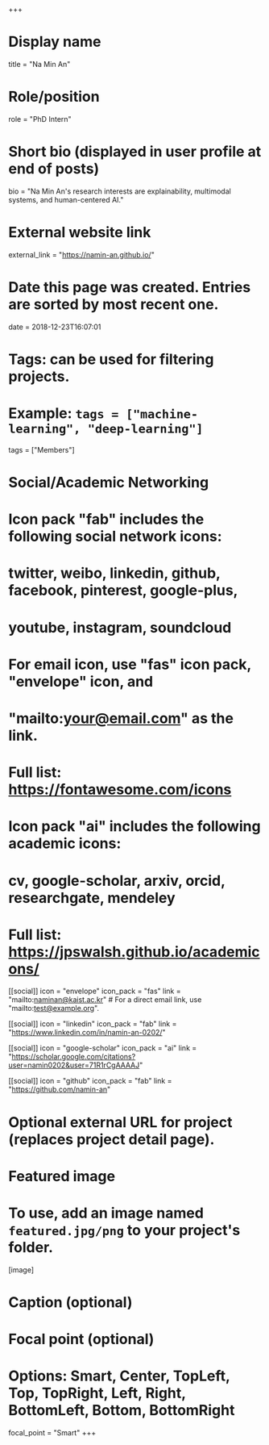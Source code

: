 +++
# Display name
title = "Na Min An"

# Role/position
role = "PhD Intern"

# Short bio (displayed in user profile at end of posts)
bio = "Na Min An's research interests are explainability, multimodal systems, and human-centered AI."

# External website link
external_link = "https://namin-an.github.io/"

# Date this page was created. Entries are sorted by most recent one.
date = 2018-12-23T16:07:01

# Tags: can be used for filtering projects.
# Example: `tags = ["machine-learning", "deep-learning"]`
tags = ["Members"]

# Social/Academic Networking
#
# Icon pack "fab" includes the following social network icons:
#
#   twitter, weibo, linkedin, github, facebook, pinterest, google-plus,
#   youtube, instagram, soundcloud
#
#   For email icon, use "fas" icon pack, "envelope" icon, and
#   "mailto:your@email.com" as the link.
#
#   Full list: https://fontawesome.com/icons
#
# Icon pack "ai" includes the following academic icons:
#
#   cv, google-scholar, arxiv, orcid, researchgate, mendeley
#
#   Full list: https://jpswalsh.github.io/academicons/

[[social]]
icon = "envelope"
icon_pack = "fas"
link = "mailto:naminan@kaist.ac.kr"  # For a direct email link, use "mailto:test@example.org".

[[social]]
icon = "linkedin"
icon_pack = "fab"
link = "https://www.linkedin.com/in/namin-an-0202/"

[[social]]
icon = "google-scholar"
icon_pack = "ai"
link = "https://scholar.google.com/citations?user=namin0202&user=71R1rCgAAAAJ"

[[social]]
icon = "github"
icon_pack = "fab"
link = "https://github.com/namin-an"


# Optional external URL for project (replaces project detail page).

# Featured image
# To use, add an image named `featured.jpg/png` to your project's folder. 
[image]
  # Caption (optional)

  # Focal point (optional)
  # Options: Smart, Center, TopLeft, Top, TopRight, Left, Right, BottomLeft, Bottom, BottomRight
  focal_point = "Smart"
+++
